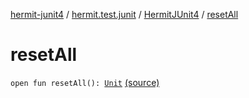 [hermit-junit4](../../index.md) / [hermit.test.junit](../index.md) / [HermitJUnit4](index.md) / [resetAll](./reset-all.md)

# resetAll

`open fun resetAll(): `[`Unit`](https://kotlinlang.org/api/latest/jvm/stdlib/kotlin/-unit/index.html) [(source)](https://github.com/RBusarow/AutoReset/tree/master/hermit-junit4/src/main/kotlin/hermit/test/junit/HermitJUnit4.kt#L11)